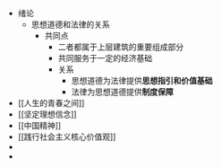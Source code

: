 - 绪论
	- 思想道德和法律的关系
		- 共同点
			- 二者都属于上层建筑的重要组成部分
			- 共同服务于一定的经济基础
			- 关系
				- 思想道德为法律提供**思想指引和价值基础**
				- 法律为思想道德提供**制度保障**
- [[人生的青春之间]]
- [[坚定理想信念]]
- [[中国精神]]
- [[践行社会主义核心价值观]]
-
-
